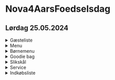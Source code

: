 # Nova4AarsFoedselsdag
## Lørdag 25.05.2024  

<details>
  <summary>Gæsteliste</summary>

  1. GD Minh: 5
  2. GD Be: 4
  3. GD Tai: 4
  4. GD Ty: 4
  5. GD Tu: 5
  6. GD Chi: 6
  
  Total = 28 personer
</details>  

<details>
  <summary>Menu</summary>
  
  - Sup man cua (Mormor)
  - Goi bo (Minh)
  - Grillspyd nem nuong (Danny) [opskrift](https://github.com/Eo-Le-LearnToHack/Opskrift/blob/main/NemNuong.md)
  - Grillspyd heo nuong (Danny)
  - Grillspyd grøntsager (Danny)
  - Bun tuoi
  - Blandede salat g krydderurter
  - Nuoc mam
  - Che thai (1 dåse frugt af hver, husk tapioca mel)
  - Lagkage
  - Cup cake
</details>  

<details>
  <summary>Børnemenu</summary>
  
  - Nuggets
  - Pomme frites
  - Ketchup
  - Mayo
  - Juice Caprisonne
</details>

<details>
  <summary>Goodie bag</summary>

  - Nova, Emmalie, Nathalie, Tobias, Mason, Mia, Jacky, Felix = 8 poser
  - 1 pk rosin
  - 1 slikkepind
  - 1 kiks (mini cream kiks fra Bilka)
  - 1 pk Maoam
  - Andet slik
  - legetøj
</details>  

<details>
  <summary>Slikskål</summary>
  
  - popcorn
  - chips
  - blandet slik
</details>  

<details>
  <summary>Service</summary>
  
  - engangsspisepinde
  - engangsskeer
  - paptallerkner
</details>  

<details>
  <summary>Indkøbsliste</summary>
  
  -  sølvbakker
  -  plastic krus
  -  parasol fra Jydsk
  -  kul
  -  havemøbler fra Bé
</details>  

